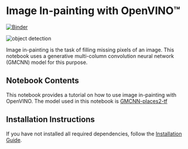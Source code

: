 # Image In-painting with OpenVINO™

[![Binder](https://mybinder.org/badge_logo.svg)](https://mybinder.org/v2/gh/openvinotoolkit/openvino_notebooks/HEAD?labpath=notebooks%2F215-image-inpainting%2F215-image-inpainting.ipynb)

![object detection](https://user-images.githubusercontent.com/4547501/167121084-ec58fbdb-b269-4de2-9d4c-253c5b95de1e.png)

Image in-painting is the task of filling missing pixels of an image.
This notebook uses a generative multi-column convolution neural network (GMCNN) model for this purpose.

## Notebook Contents

This notebook provides a tutorial on how to use image in-painting with OpenVINO. The model used in this notebook is [GMCNN-places2-tf](https://docs.openvino.ai/2023.3/omz_models_model_gmcnn_places2_tf.html)

## Installation Instructions

If you have not installed all required dependencies, follow the [Installation Guide](../../README.md).